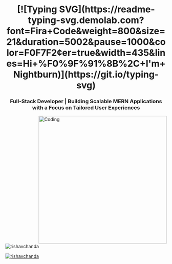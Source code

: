 <h1 align="center">
 [![Typing SVG](https://readme-typing-svg.demolab.com?font=Fira+Code&weight=800&size=21&duration=5002&pause=1000&color=F0F7F2&center=true&width=435&lines=Hi+%F0%9F%91%8B%2C+I'm+Nightburn)](https://git.io/typing-svg)
</h1>
<h3 align="center">Full-Stack Developer | Building Scalable MERN Applications with a Focus on Tailored User Experiences</h3>
<img align="right" alt="Coding" width="400" src="https://cdn.dribbble.com/users/1162077/screenshots/3848914/programmer.gif">

<p align="left"> <img src="https://komarev.com/ghpvc/?username=rishavchanda&label=Profile%20views&color=0e75b6&style=flat" alt="rishavchanda" /> </p>

<p align="left"> <a href="https://twitter.com/rishavchanda" target="blank"><img src="https://img.shields.io/twitter/follow/rishavchanda?logo=twitter&style=for-the-badge" alt="rishavchanda"  </p>
